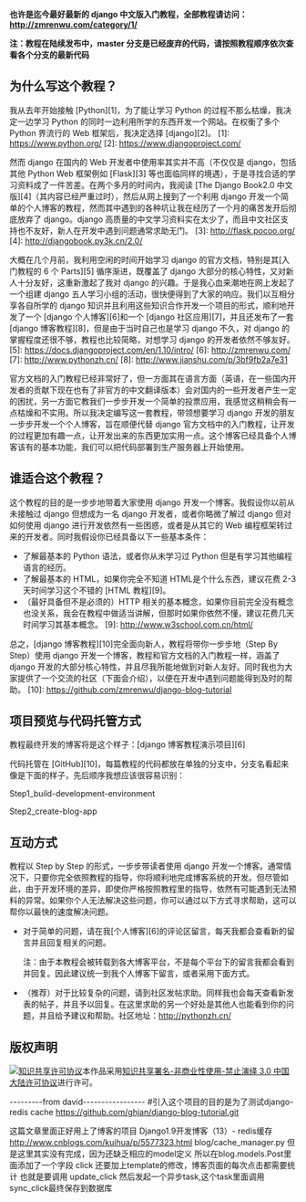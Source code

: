 **也许是迄今最好最新的 django 中文版入门教程，全部教程请访问：http://zmrenwu.com/category/1/**

**注：教程在陆续发布中，master 分支是已经废弃的代码，请按照教程顺序依次查看各个分支的最新代码**

## 为什么写这个教程？

我从去年开始接触 [Python][1]，为了能让学习 Python 的过程不那么枯燥，我决定一边学习 Python 的同时一边利用所学的东西开发一个网站。在权衡了多个 Python 界流行的 Web 框架后，我决定选择 [django][2]。
[1]: <https://www.python.org/>
[2]: <https://www.djangoproject.com/>

然而 django 在国内的 Web 开发者中使用率其实并不高（不仅仅是 django，包括其他 Python Web 框架例如 [Flask][3] 等也面临同样的境遇），于是寻找合适的学习资料成了一件苦差。在两个多月的时间内，我阅读 [The Django Book2.0 中文版][4]（其内容已经严重过时），然后从网上搜到了一个利用 django 开发一个简单的个人博客的教程，然而其中遇到的各种坑让我在经历了一个月的痛苦发开后彻底放弃了 django。django 高质量的中文学习资料实在太少了，而且中文社区支持也不友好，新人在开发中遇到问题通常求助无门。
[3]: <http://flask.pocoo.org/>
[4]: <http://djangobook.py3k.cn/2.0/>

大概在几个月前，我利用空闲的时间开始学习 django 的官方文档，特别是其[入门教程的 6 个 Parts][5] 循序渐进，既覆盖了 django 大部分的核心特性，又对新人十分友好，这重新激起了我对 django 的兴趣。于是我心血来潮地在网上发起了一个组建 django 五人学习小组的活动，很快便得到了大家的响应。我们以互相分享各自所学的 django 知识并且利用这些知识合作开发一个项目的形式，顺利地开发了一个 [django 个人博客][6]和一个 [django 社区应用][7]，并且还发布了一套 [django 博客教程][8]，但是由于当时自己也是学习 django 不久，对 django 的掌握程度还很不够，教程也比较简略，对想学习 django 的开发者依然不够友好。
[5]: <https://docs.djangoproject.com/en/1.10/intro/>
[6]: <http://zmrenwu.com/>
[7]: <http://www.pythonzh.cn/>
[8]: <http://www.jianshu.com/p/3bf9fb2a7e31>

官方文档的入门教程已经非常好了，但一方面其在语言方面（英语，在一些国内开发者的贡献下现在也有了非官方的中文翻译版本）会对国内的一些开发者产生一定的困扰，另一方面它教我们一步步开发一个简单的投票应用，我感觉这稍稍会有一点枯燥和不实用。所以我决定编写这一套教程，带领想要学习 django 开发的朋友一步步开发一个个人博客，旨在顺便代替 django 官方文档中的入门教程，让开发的过程更加有趣一点，让开发出来的东西更加实用一点。这个博客已经具备个人博客该有的基本功能，我们可以把代码部署到生产服务器上开始使用。

## 谁适合这个教程？

这个教程的目的是一步步地带着大家使用 django 开发一个博客。我假设你以前从未接触过 django 但想成为一名 django 开发者，或者你略微了解过 django 但对如何使用 django 进行开发依然有一些困惑，或者是从其它的 Web 编程框架转过来的开发者。同时我假设你已经具备以下一些基本条件：

- 了解最基本的 Python 语法，或者你从未学习过 Python 但是有学习其他编程语言的经历。
- 了解最基本的 HTML，如果你完全不知道 HTML是个什么东西，建议花费 2-3 天时间学习这个不错的 [HTML 教程][9]。
- （最好具备但不是必须的）HTTP 相关的基本概念，如果你目前完全没有概念也没关系，我会在教程中做适当讲解，但那时如果你依然不懂，建议花费几天时间学习其基本概念。
[9]: <http://www.w3school.com.cn/html/>

总之，[django 博客教程][10]完全面向新人，教程将带你一步步地（Step By Step）使用 django 开发一个博客，教程和官方文档的入门教程一样，涵盖了 django 开发的大部分核心特性，并且尽我所能地做到对新人友好。同时我也为大家提供了一个交流的社区（下面会介绍），以便在开发中遇到问题能得到及时的帮助。
[10]: <https://github.com/zmrenwu/django-blog-tutorial>

## 项目预览与代码托管方式

教程最终开发的博客将是这个样子：[django 博客教程演示项目][6]

代码托管在 [GitHub][10]，每篇教程的代码都放在单独的分支中，分支名看起来像是下面的样子，先后顺序我想应该很容易识别：

Step1_build-development-environment

Step2_create-blog-app

## 互动方式

教程以 Step by Step 的形式，一步步带读者使用 django 开发一个博客。通常情况下，只要你完全依照教程的指导，你将顺利地完成博客系统的开发。但尽管如此，由于开发环境的差异，即使你严格按照教程里的指导，依然有可能遇到无法预料的异常。如果你个人无法解决这些问题，你可以通过以下方式寻求帮助，这可以帮你以最快的速度解决问题。

- 对于简单的问题，请在我[个人博客][6]的评论区留言，每天我都会查看新的留言并且回复相关的问题。

  注：由于本教程会被转载到各大博客平台，不是每个平台下的留言我都会看到并回复。因此建议统一到我个人博客下留言，或者采用下面方式。

- （推荐）对于比较复杂的问题，请到社区发帖求助。同样我也会每天查看新发表的帖子，并且予以回复。在这里求助的另一个好处是其他人也能看到你的问题，并且给予建议和帮助。社区地址：http://pythonzh.cn/

## 版权声明

<a rel="license" href="http://creativecommons.org/licenses/by-nc-nd/3.0/cn/"><img alt="知识共享许可协议" style="border-width:0" src="https://i.creativecommons.org/l/by-nc-nd/3.0/cn/88x31.png" /></a>本作品采用<a rel="license" href="http://creativecommons.org/licenses/by-nc-nd/3.0/cn/">知识共享署名-非商业性使用-禁止演绎 3.0 中国大陆许可协议</a>进行许可。

---------from david-----------------
#引入这个项目的目的是为了测试django-redis cache
https://github.com/ghjan/django-blog-tutorial.git


这篇文章里面正好用上了博客的项目
Django1.9开发博客（13）- redis缓存
http://www.cnblogs.com/kuihua/p/5577323.html
blog/cache_manager.py
但是这里其实没有完成，因为还缺乏相应的model定义
所以在blog.models.Post里面添加了一个字段
 click
 还要加上template的修改，博客页面的每次点击都需要统计
    也就是要调用
    update_click
    然后发起一个异步task,这个task里面调用sync_click最终保存到数据库
